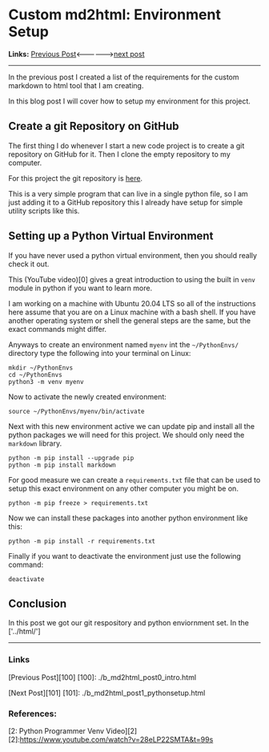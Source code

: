 # Custom md2html: Environment Setup 

**Links:** [Previous Post](./b_md2html_post0_intro.md)<------>[next post](./b_md2html_post2_wrtitingthecode.md)

___

In the previous post I created a list of the requirements for the custom markdown to html tool that I am creating.  

In this blog post I will cover how to setup my environment for this project. 

## Create a git Repository on GitHub

The first thing I do whenever I start a new code project is to create a git repository on GitHub for it. Then I clone the empty repository to my computer. 

For this project the git repository is [here](https://github.com/joey-public/MyScripts). 

This is a very simple program that can live in a single python file, so I am just adding it to a GitHub repository this I already have setup for simple utility scripts like this. 

## Setting up a Python Virtual Environment

If you have never used a python virtual environment, then you should really check it out.

This (YouTube video)[0] gives a great introduction to using the built in `venv` module in python if you want to learn more. 

I am working on a machine with Ubuntu 20.04 LTS so all of the instructions here assume that you are on a Linux machine with a bash shell. If you have another operating system or shell the general steps are the same, but the exact commands might differ. 

Anyways to create an environment named `myenv` int the `~/PythonEnvs/` directory type the following into your terminal on Linux:

```
mkdir ~/PythonEnvs
cd ~/PythonEnvs
python3 -m venv myenv
```

Now to activate the newly created environment:

```
source ~/PythonEnvs/myenv/bin/activate
```

Next with this new environment active we can update pip and install all the python packages we will need for this project. We should only need the `markdown` library. 

```
python -m pip install --upgrade pip
python -m pip install markdown
```

For good measure we can create a `requirements.txt` file that can be used to setup this exact environment on any other computer you might be on. 

```
python -m pip freeze > requirements.txt
```

Now we can install these packages into another python environment like this: 

```
python -m pip install -r requirements.txt 
```

Finally if you want to deactivate the environment just use the following command:

```
deactivate
```

## Conclusion
In this post we got our git respository and python enviornment set. In the ['../html/']
___
### Links
[Previous Post][100]
[100]: ./b_md2html_post0_intro.html

[Next Post][101]
[101]: ./b_md2html_post1_pythonsetup.html

### References:

[2: Python Programmer Venv Video][2]
[2]:https://www.youtube.com/watch?v=28eLP22SMTA&t=99s

